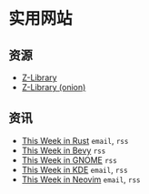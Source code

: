 # 实用网站

## 资源

- [Z-Library](https://singlelogin.re/)
- [Z-Library (onion)](http://bookszlibb74ugqojhzhg2a63w5i2atv5bqarulgczawnbmsb6s6qead.onion/)

## 资讯

- [This Week in Rust](https://this-week-in-rust.org/) `email`, `rss`
- [This Week in Bevy](https://thisweekinbevy.com/) `rss`
- [This Week in GNOME](https://thisweek.gnome.org/) `rss`
- [This Week in KDE](https://pointieststick.com/category/this-week-in-kde/) `email`, `rss`
- [This Week in Neovim](https://dotfyle.com/this-week-in-neovim) `email`, `rss`
